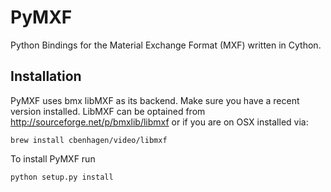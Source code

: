 PyMXF
=====

Python Bindings for the Material Exchange Format (MXF) written in Cython.


Installation
------------
PyMXF uses bmx libMXF as its backend. Make sure you have a recent version installed. LibMXF can be optained from http://sourceforge.net/p/bmxlib/libmxf or if you are on OSX installed via:

```
brew install cbenhagen/video/libmxf
```


To install PyMXF run
```
python setup.py install
```
